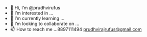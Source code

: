 - 👋 Hi, I’m @prudhvirufus
- 👀 I’m interested in ...
- 🌱 I’m currently learning ...
- 💞️ I’m looking to collaborate on ...
- 📫 How to reach me ...8897111494
prudhvirajrufus@gmail.com

<!---
prudhvirufus/prudhvirufus is a ✨ special ✨ repository because its `README.md` (this file) appears on your GitHub profile.
You can click the Preview link to take a look at your changes.
--->
